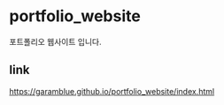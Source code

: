 # portfolio_website
포트폴리오 웹사이트 입니다.

## link
https://garamblue.github.io/portfolio_website/index.html

